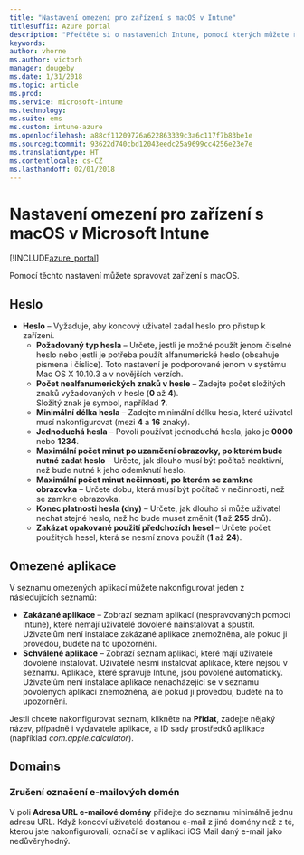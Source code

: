 ```yaml
---
title: "Nastavení omezení pro zařízení s macOS v Intune"
titlesuffix: Azure portal
description: "Přečtěte si o nastaveních Intune, pomocí kterých můžete řídit nastavení a funkce na zařízeních s macOS."
keywords: 
author: vhorne
ms.author: victorh
manager: dougeby
ms.date: 1/31/2018
ms.topic: article
ms.prod: 
ms.service: microsoft-intune
ms.technology: 
ms.suite: ems
ms.custom: intune-azure
ms.openlocfilehash: a88cf11209726a622863339c3a6c117f7b83be1e
ms.sourcegitcommit: 93622d740cbd12043eedc25a9699cc4256e23e7e
ms.translationtype: HT
ms.contentlocale: cs-CZ
ms.lasthandoff: 02/01/2018
---
```

# <a name="macos-device-restriction-settings-in-microsoft-intune"></a>Nastavení omezení pro zařízení s macOS v Microsoft Intune

[!INCLUDE[azure_portal](./includes/azure_portal.md)]

Pomocí těchto nastavení můžete spravovat zařízení s macOS.

## <a name="password"></a>Heslo
-   **Heslo** – Vyžaduje, aby koncový uživatel zadal heslo pro přístup k zařízení.
    -   **Požadovaný typ hesla** – Určete, jestli je možné použít jenom číselné heslo nebo jestli je potřeba použít alfanumerické heslo (obsahuje písmena i číslice). Toto nastavení je podporované jenom v systému Mac OS X 10.10.3 a v novějších verzích.
    -   **Počet nealfanumerických znaků v hesle** – Zadejte počet složitých znaků vyžadovaných v hesle (**0** až **4**).<br>Složitý znak je symbol, například **?**.
    -   **Minimální délka hesla** – Zadejte minimální délku hesla, které uživatel musí nakonfigurovat (mezi **4** a **16** znaky).
    -   **Jednoduchá hesla** – Povolí používat jednoduchá hesla, jako je **0000** nebo **1234**.
    -   **Maximální počet minut po uzamčení obrazovky, po kterém bude nutné zadat heslo** – Určete, jak dlouho musí být počítač neaktivní, než bude nutné k jeho odemknutí heslo.
    -   **Maximální počet minut nečinnosti, po kterém se zamkne obrazovka** – Určete dobu, která musí být počítač v nečinnosti, než se zamkne obrazovka.
    -   **Konec platnosti hesla (dny)** – Určete, jak dlouho si může uživatel nechat stejné heslo, než ho bude muset změnit (**1** až **255** dnů).
    -   **Zakázat opakované použití předchozích hesel** – Určete počet použitých hesel, která se nesmí znova použít (**1** až **24**).

## <a name="restricted-apps"></a>Omezené aplikace

V seznamu omezených aplikací můžete nakonfigurovat jeden z následujících seznamů:

- **Zakázané aplikace** – Zobrazí seznam aplikací (nespravovaných pomocí Intune), které nemají uživatelé dovolené nainstalovat a spustit. Uživatelům není instalace zakázané aplikace znemožněna, ale pokud ji provedou, budete na to upozorněni.
- **Schválené aplikace** – Zobrazí seznam aplikací, které mají uživatelé dovolené instalovat. Uživatelé nesmí instalovat aplikace, které nejsou v seznamu. Aplikace, které spravuje Intune, jsou povolené automaticky. Uživatelům není instalace aplikace nenacházející se v seznamu povolených aplikací znemožněna, ale pokud ji provedou, budete na to upozorněni.

Jestli chcete nakonfigurovat seznam, klikněte na **Přidat**, zadejte nějaký název, případně i vydavatele aplikace, a ID sady prostředků aplikace (například *com.apple.calculator*).

## <a name="domains"></a>Domains

### <a name="unmarked-email-domains"></a>Zrušení označení e-mailových domén

V poli **Adresa URL e-mailové domény** přidejte do seznamu minimálně jednu adresu URL. Když koncoví uživatelé dostanou e-mail z jiné domény než z té, kterou jste nakonfigurovali, označí se v aplikaci iOS Mail daný e-mail jako nedůvěryhodný.

